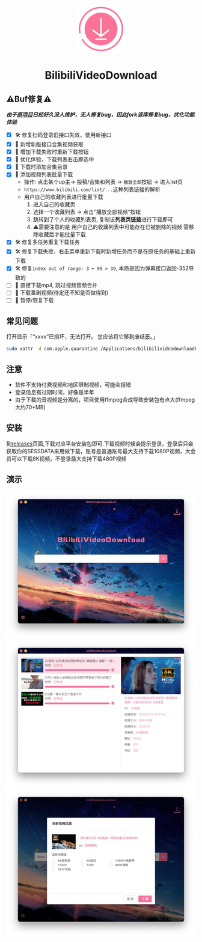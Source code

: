 <div align="center">
  <img src="./build/icons/256x256.png" alt="" width="128">
  <h1>BilibiliVideoDownload</h1>
</div>

## ⚠️Buf修复⚠️

***由于[原项目](https://github.com/BilibiliVideoDownload/BilibiliVideoDownload)已经好久没人维护，无人修复bug，因此fork该库修复bug，优化功能体验***

- [x] 🛠️ 修复扫码登录旧接口失效，使用新接口
- [x] 💪 新增新版接口合集视频获取
- [x] 💪 增加下载失败时重新下载按钮
- [x] 💪 优化体验，下载列表右击即选中
- [x] 💪 下载时添加合集目录
- [x] 💪 添加视频列表批量下载
  - 操作: 点击某个up主-> 投稿/合集和列表 -> `播放全部`按钮 -> 进入list页
  - `https://www.bilibili.com/list/...`这种列表链接的解析
  - 用户自己的收藏列表进行批量下载
    1. 进入自己的收藏页
    2. 选择一个收藏列表 -> 点击"播放全部视频"按钮
    3. 跳转到了个人的收藏列表页, 复制该**列表页链接**进行下载即可
    4. ⚠️需要注意的是 用户自己的收藏列表中可能存在已被删除的视频 需移除收藏后才能批量下载
- [x] 🛠️ 修复多任务重复下载任务
- [x] 🛠️ 修复下载失败，右击菜单重新下载时新增任务而不是在原任务的基础上重新下载
- [x] 🛠️ 修复`index out of range: 3 + 99 > 39`, 本质是因为弹幕接口返回-352导致的
- [ ] 🤔 直接下载mp4, 跳过视频音频合并
- [ ] 🤔 下载番剧视频(待定还不知是否做得到)
- [ ] 🤔 暂停/恢复下载

## 常见问题

打开显示「“xxxx”已损坏，无法打开。 您应该将它移到废纸篓。」

```bash
sudo xattr -d com.apple.quarantine /Applications/bilibilivideodownloadFork.app
```

## 注意

- 软件不支持付费视频和地区限制视频，可能会报错
- 登录信息有过期时间，好像是半年
- 由于下载的音视频是分离的，项目使用ffmpeg合成导致安装包有点大(ffmpeg大约70+MB)

## 安装

到[releases](https://github.com/gxr404/BilibiliVideoDownloadFork/releases)页面,下载对应平台安装包即可.下载视频时候会提示登录，登录后只会获取你的SESSDATA来用做下载，账号是普通账号最大支持下载1080P视频，大会员可以下载8K视频，不登录最大支持下载480P视频

## 演示

![1](./screenshots/1.png)
![2](./screenshots/2.png)
![3](./screenshots/3.png)
